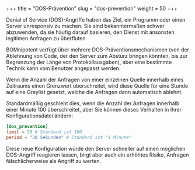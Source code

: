 +++
title = "DOS-Prävention"
slug = "dos-prevention"
weight = 50
+++

Denial of Service (DOS)-Angriffe haben das Ziel, ein Programm oder einen Server unresponsiv zu machen. Sie sind bekanntermaßen schwer abzuwenden, da sie häufig darauf basieren, den Dienst mit ansonsten legitimen Anfragen zu überfluten.

BOMnipotent verfügt über mehrere DOS-Präventionsmechanismen (von der Ablehnung von Code, der den Server zum Absturz bringen könnten, bis zur Begrenzung der Länge von Protokollausgaben), aber eine bestimmte Technik kann vom Benutzer angepasst werden.

Wenn die Anzahl der Anfragen von einer einzelnen Quelle innerhalb eines Zeitraums einen Grenzwert überschreitet, wird diese Quelle für eine Stunde auf eine Greylist gesetzt, welche die Anfragen dann automatisch ablehnt.

Standardmäßig geschieht dies, wenn die Anzahl der Anfragen innerhalb einer Minute 100 überschreitet, aber Sie können dieses Verhalten in Ihrer Konfigurationsdatei ändern:
```toml
[dos_prevention]
limit = 50 # Standard ist 100
period = "30 Sekunden" # Standard ist "1 Minute"
```

Diese neue Konfiguration würde den Server schneller auf einen möglichen DOS-Angriff reagieren lassen, birgt aber auch ein erhöhtes Risiko, Anfragen fälschlicherweise als Angriff zu werten.

